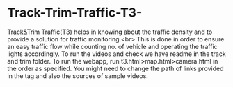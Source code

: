 # Track-Trim-Traffic-T3-
Track&amp;Trim Traffic(T3) helps in knowing about the traffic density and to provide a solution for traffic monitoring.&lt;br> This is done in order to ensure an easy traffic flow while counting no. of vehicle and operating the traffic lights accordingly. To run the videos and check we have readme in the track and trim folder. To run the webapp, run t3.html>map.html>camera.html in the order as specified. You might need to change the path of links provided in the tag and also the sources of sample videos.
